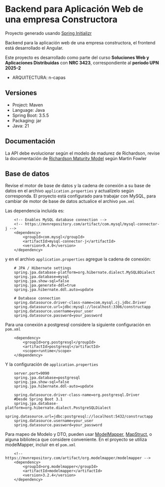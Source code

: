 # Backend para Aplicación Web de una empresa Constructora

Proyecto generado usando [Spring Initializr](https://start.spring.io/)

Backend para la aplicación web de una empresa constructora, el frontend está desarrollado el Angular.

Este proyecto es desarrollado como parte del curso <b>Soluciones Web y Aplicaciones Distribuidas</b> con <b>NRC 3423</b>, correspondiente al <b>período UPN 2025-2</b>
- ARQUITECTURA: n-capas
## Versiones

- Project: Maven
- Language: Java
- Spring Boot: 3.5.5
- Packaging: jar
- Java: 21

## Documentación
La API debe evolucionar según el modelo de madurez de Richardson, revise la documentación de [Richardson Maturity Model](https://martinfowler.com/articles/richardsonMaturityModel.html) según Martin Fowler

## Base de datos
Revise el motor de base de datos y la cadena de conexión a su base de datos en el archivo `application.properties` y actualízelo según corresponda. El proyecto está configurado para trabajar con MySQL, para cambiar de motor de base de datos actualice el archivo `pom.xml`

Las dependencia incluida es:
```
    <!-- Enables MySQL database connection -->
    <!-- https://mvnrepository.com/artifact/com.mysql/mysql-connector-j -->
    <dependency>
        <groupId>com.mysql</groupId>
        <artifactId>mysql-connector-j</artifactId>
        <version>9.4.0</version>
    </dependency>
```

y en el archivo `application.properties` agregue la cadena de conexión:
```
    # JPA / Hibernate settings
    spring.jpa.database-platform=org.hibernate.dialect.MySQL8Dialect
    spring.jpa.database=mysql
    spring.jpa.show-sql=false
    spring.jpa.generate-ddl=true
    spring.jpa.hibernate.ddl.auto=update
    
    # Database connection
    spring.datasource.driver-class-name=com.mysql.cj.jdbc.Driver
    spring.datasource.url=jdbc:mysql://localhost:3306/constructapp
    spring.datasource.username=your_user
    spring.datasource.password=your_password
```

Para una conexión a postgresql considere la siguiente configuración en `pom.xml`
```
    <dependency>
        <groupId>org.postgresql</groupId>
        <artifactId>postgresql</artifactId>
        <scope>runtime</scope>
    </dependency>
```
Y la configuración de `application.properties`
```
    server.port=9090
    spring.jpa.database=postgresql
    spring.jpa.show-sql=false
    spring.jpa.hibernate.ddl-auto=update
    
    spring.datasource.driver-class-name=org.postgresql.Driver
    #Desde Spring Boot 3.1
    spring.jpa.database-platform=org.hibernate.dialect.PostgreSQLDialect
    spring.datasource.url=jdbc:postgresql://localhost:5432/constructapp
    spring.datasource.username=your_user
    spring.datasource.password=your_password
```
Para mapeo de Modelo y DTO, pueden usar [ModelMapper](https://modelmapper.org/), [MapStruct](https://mapstruct.org/), o alguna biblioteca que considere conveniente.
En el proyecto se utiliza modelMapper, incluir en el `pom.xml`
```
    <!-- https://mvnrepository.com/artifact/org.modelmapper/modelmapper -->
    <dependency>
        <groupId>org.modelmapper</groupId>
        <artifactId>modelmapper</artifactId>
        <version>3.2.4</version>
    </dependency>
```